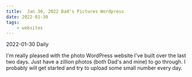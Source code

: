 ```yaml
---
title:  Jan 30, 2022 Dad's Pictures Wordpress
date: 2022-01-30
tags:
    - websites
---
```

2022-01-30 Daily 

I'm really pleased with the photo WordPress website I've built over the last two days. Just have a zillion photos (both Dad's and mine) to go through. I probably will get started and try to upload some small number every day. 


